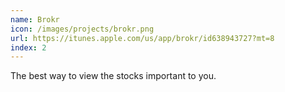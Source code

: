 ```yaml
---
name: Brokr
icon: /images/projects/brokr.png
url: https://itunes.apple.com/us/app/brokr/id638943727?mt=8
index: 2
---
```


The best way to view the stocks important to you.
